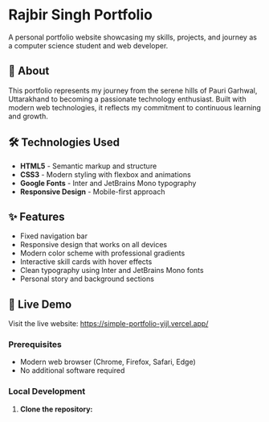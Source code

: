 # Rajbir Singh Portfolio

A personal portfolio website showcasing my skills, projects, and journey as a computer science student and web developer.

## 🌟 About

This portfolio represents my journey from the serene hills of Pauri Garhwal, Uttarakhand to becoming a passionate technology enthusiast. Built with modern web technologies, it reflects my commitment to continuous learning and growth.

## 🛠️ Technologies Used

- **HTML5** - Semantic markup and structure
- **CSS3** - Modern styling with flexbox and animations
- **Google Fonts** - Inter and JetBrains Mono typography
- **Responsive Design** - Mobile-first approach

## ✨ Features

- Fixed navigation bar 
- Responsive design that works on all devices
- Modern color scheme with professional gradients
- Interactive skill cards with hover effects
- Clean typography using Inter and JetBrains Mono fonts
- Personal story and background sections

## 🚀 Live Demo

Visit the live website: https://simple-portfolio-yijl.vercel.app/


### Prerequisites
- Modern web browser (Chrome, Firefox, Safari, Edge)
- No additional software required

### Local Development
1. **Clone the repository:**
